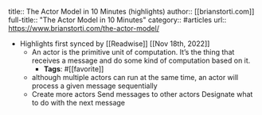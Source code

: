 title:: The Actor Model in 10 Minutes (highlights)
author:: [[brianstorti.com]]
full-title:: "The Actor Model in 10 Minutes"
category:: #articles
url:: https://www.brianstorti.com/the-actor-model/

- Highlights first synced by [[Readwise]] [[Nov 18th, 2022]]
	- An actor is the primitive unit of computation. It’s the thing that receives a message and do some kind of computation based on it.
		- **Tags**: #[[favorite]]
	- although multiple actors can run at the same time, an actor will process a given message sequentially
	- Create more actors
	  Send messages to other actors
	  Designate what to do with the next message